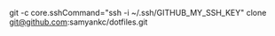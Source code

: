 git -c core.sshCommand="ssh -i ~/.ssh/GITHUB_MY_SSH_KEY" clone git@github.com:samyankc/dotfiles.git
